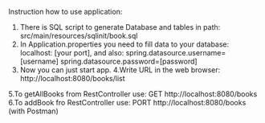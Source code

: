 Instruction how to use application:


1. There is SQL script to generate Database and tables in path: src/main/resources/sqlinit/book.sql
2. In Application.properties you need to fill data to your database: 
localhost: [your port], and also:
    spring.datasource.username=[username]
    spring.datasource.password=[password]
3. Now you can just start app. 
4.Write URL in the web browser: 
http://localhost:8080/books/list

5.To getAllBooks from RestController use: GET http://localhost:8080/books
6.To addBook fro RestController use: PORT http://localhost:8080/books (with Postman)
